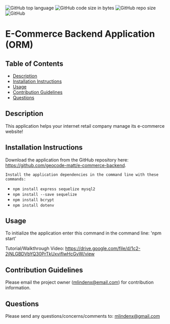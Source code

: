 ![GitHub top language](https://img.shields.io/github/languages/top/geocode-matt/e-commerce-backend)
![GitHub code size in bytes](https://img.shields.io/github/languages/code-size/geocode-matt/e-commerce-backend)
![GitHub repo size](https://img.shields.io/github/repo-size/geocode-matt/e-commerce-backend)
![GitHub](https://img.shields.io/github/license/deannapi/e-commerce-orm)

# E-Commerce Backend Application (ORM)

  ## Table of Contents
  * [Description](#description)
  * [Installation Instructions](#installation-instructions)
  * [Usage](#usage)
  * [Contribution Guidelines](#contribution-guidelines)
  * [Questions](#questions)
  
  ## Description
  This application helps your internet retail company manage its e-commerce website!

  ## Installation Instructions
  Download the application from the GitHub repository here: https://github.com/geocode-matt/e-commerce-backend.

    Install the application dependencies in the command line with these commands:
  * `npm install express sequelize mysql2`
  * `npm install --save sequelize`
  * `npm install bcrypt`
  * `npm install dotenv`

  ## Usage
  To initialize the application enter this command in the command line:
  'npm start'

  Tutorial/Walkthrough Video:
  https://drive.google.com/file/d/1c2-2jNLGBDVbYQ30PrTkUxvifIwHcGvW/view
    
  ## Contribution Guidelines
  Please email the project owner (mlindenx@email.com) for contribution information. 

  ## Questions
  Please send any questions/concerns/comments to: mlindenx@gmail.com